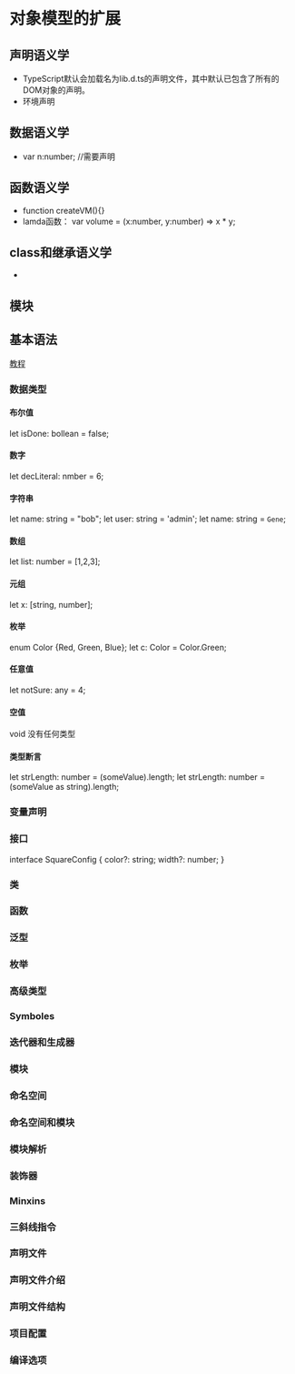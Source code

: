 # 对象模型的扩展
## 声明语义学
- TypeScript默认会加载名为lib.d.ts的声明文件，其中默认已包含了所有的DOM对象的声明。
- 环境声明
## 数据语义学
- var n:number; //需要声明
## 函数语义学
- function createVM(){}
- lamda函数：
   var volume = (x:number, y:number) => x * y;
## class和继承语义学
- 
## 模块

## 基本语法

[教程](https://www.w3cschool.cn/typescript/typescript-basic-types.html)


### 数据类型
#### 布尔值
let isDone: bollean = false;

#### 数字
let decLiteral: nmber = 6;

#### 字符串 
let name: string = "bob";
let user: string = 'admin';
let name: string = `Gene`;

#### 数组
let list: number = [1,2,3];

#### 元组
let x: [string, number];

#### 枚举
enum Color {Red, Green, Blue};
let c: Color = Color.Green;

#### 任意值
let notSure: any = 4;

#### 空值
void 没有任何类型

#### 类型断言
let strLength: number = (<string>someValue).length;
let strLength: number = (someValue as string).length;


### 变量声明
### 接口

interface SquareConfig {
  color?: string;
  width?: number;
}

### 类
### 函数
### 泛型
### 枚举
### 高级类型
### Symboles
### 迭代器和生成器
### 模块
### 命名空间
### 命名空间和模块
### 模块解析
### 装饰器
### Minxins
### 三斜线指令
### 声明文件
### 声明文件介绍
### 声明文件结构
### 项目配置
### 编译选项


